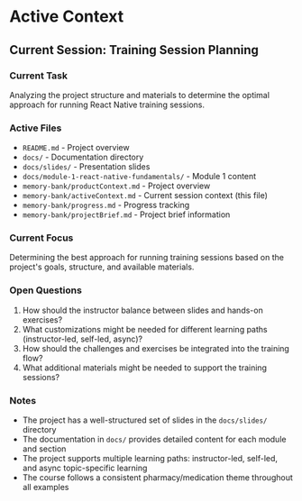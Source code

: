 # Active Context

## Current Session: Training Session Planning

### Current Task
Analyzing the project structure and materials to determine the optimal approach for running React Native training sessions.

### Active Files
- `README.md` - Project overview
- `docs/` - Documentation directory
- `docs/slides/` - Presentation slides
- `docs/module-1-react-native-fundamentals/` - Module 1 content
- `memory-bank/productContext.md` - Project overview
- `memory-bank/activeContext.md` - Current session context (this file)
- `memory-bank/progress.md` - Progress tracking
- `memory-bank/projectBrief.md` - Project brief information

### Current Focus
Determining the best approach for running training sessions based on the project's goals, structure, and available materials.

### Open Questions
1. How should the instructor balance between slides and hands-on exercises?
2. What customizations might be needed for different learning paths (instructor-led, self-led, async)?
3. How should the challenges and exercises be integrated into the training flow?
4. What additional materials might be needed to support the training sessions?

### Notes
- The project has a well-structured set of slides in the `docs/slides/` directory
- The documentation in `docs/` provides detailed content for each module and section
- The project supports multiple learning paths: instructor-led, self-led, and async topic-specific learning
- The course follows a consistent pharmacy/medication theme throughout all examples